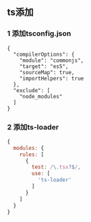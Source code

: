 ## ts添加

### 1 添加tsconfig.json
```
{
  "compilerOptions": {
    "module": "commonjs",
    "target": "es5",
    "sourceMap": true,
    "importHelpers": true
  },
  "exclude": [
    "node_modules"
  ]
}
```
### 2 添加ts-loader
  ```js
  {
    modules: {
      rules: [
        {
          test: /\.tsx?$/,
          use: [
            'ts-loader'
          ]
        }
      ]
    }
  }
  ```